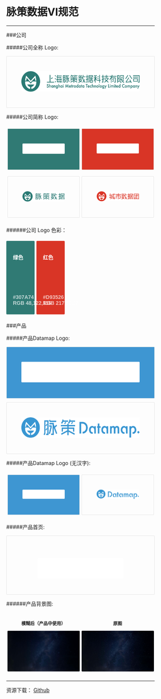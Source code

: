 # 脉策数据VI规范
---
###公司

#####公司全称 Logo:
<div class="box longbox">
	<img class="longLogo" src="../img/fullLogo.png">
</div>  

#####公司简称 Logo:
<div class="container">
	<div class="box shortbox greenInverse">
		<img class="shortLogo" src="../img/shortWhite.png">
	</div>  
	<div class="box shortbox redInverse">
		<img class="shortLogo" src="../img/cityGroupWhite.png">
	</div>  
</div> 

<div class="container">
	<div class="box shortbox">
		<img class="shortLogo" src="../img/shortLogo.png">
	</div>  
	<div class="box shortbox">
		<img class="shortLogo" src="../img/cityDataGroup.png">
	</div>  
</div>


######公司 Logo 色彩：
<div class="container">
	<div class="colorCard greenInverse">
		<p>绿色</p>
		<div class="colorCardFooter">
			<p>#307A74 <br> RGB 48,122,116</p>
		</div>
	</div>
	<div class="colorCard redInverse">
		<p>红色</p>
		<div class="colorCardFooter">
			<p>#D93526 <br> RGB 217,53,38</p>
		</div>
	</div>
	<div class="colorCard"></div>
	<div class="colorCard"></div>
	<div class="colorCard"></div>
</div>	

###产品

#####产品Datamap Logo:
<div class="box longbox blueInverse">
	<img class="longLogo" src="../img/dataMapHZ.png">
</div>  

<div class="box longbox">
	<img class="longLogo" src="../img/dataMapHZBlue.png">
</div>

#####产品Datamap Logo (无汉字):
<div class="container">
	<div class="box shortbox blueInverse">
		<img class="shortLogo" src="../img/dataMap.png">
	</div>  
	<div class="box shortbox">
		<img class="shortLogo" src="../img/dataMapBlue.png">
	</div>  
</div>

#####产品首页:
<div class="box longbox imgBg">
	<img class="longLogo" src="../img/datamapTrans.png">
</div>	

######产品背景图:
<div class="container">
	<div class="box shortbox bgBox">
		<p>模糊后（产品中使用）</p>
		<img class="bg" src="../img/bgBlur.png">
	</div>
	<div class="box shortbox bgBox">
		<p>原图</p>
		<img class="bg" src="../img/bg.png">
	</div> 	
</div>

---

资源下载：
[Github](https://github.com/Metrodata/designGuide/tree/master/asset)





<style>
*{
	box-sizing: border-box;
	border-radius: 2px;
}
.box{
	border: 1px solid #E6E6E6;
	text-align: center;
	padding:40px;
	width: 100%;
}
.container{
	padding: 6px 0;
	display: flex;
	text-align:justify;
	justify-content:space-between;
	width: 100%;
	position: relative;
}

.shortbox{
	margin: 2.5px;
	width: 49%;
}
.longbox{
	margin: 0 0 10px 0;
}

.greenInverse{
	background-color:#307A74;
}
.redInverse{
	background-color:#D93526;
}
.blueInverse{
	background-color:#3E96D2;
}


.shortLogo{
	border: none;
	width: 200px;
}
.longLogo{
	border: none;
	width: auto;
	height:56px;
}

.colorCard{
	font-family: sans-serif;
	font-weight: 800;
	font-size: 14px;
	color: white;
	justify-content:space-between;
	width: 19%;
	height: 200px;
	padding: 20px 18px;
}

.colorCardFooter{
	opacity: 0.7;
	bottom: 15px;
	position: absolute;
}

.imgBg{
	padding:60px 0 40px 0 ;
	background-image: url(../img/bgBlur.png); 
	background-size: cover;
}

.bgBox{
	padding: 0;
	border:none;
	font-family: sans-serif;
	font-size: 12px;
	font-weight: 600;
}
.bg{
	width:auto;
	height:auto;
}
</style>